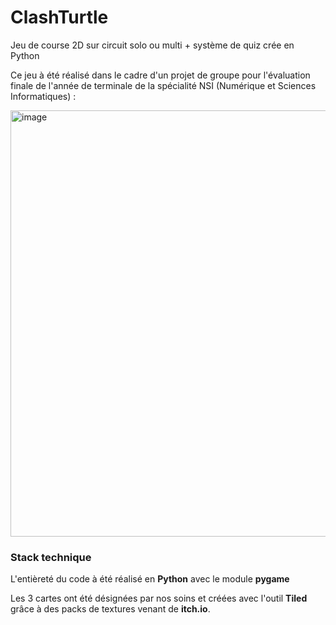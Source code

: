 # ClashTurtle
Jeu de course 2D sur circuit solo ou multi + système de quiz crée en Python

Ce jeu à été réalisé dans le cadre d'un projet de groupe pour l'évaluation finale de l'année de terminale de la spécialité NSI (Numérique et Sciences Informatiques) :

<img width="682" alt="image" src="https://github.com/user-attachments/assets/9e9567cf-94ac-4511-8ac4-391e7110cf99" />

### Stack technique
L'entièreté du code à été réalisé en **Python** avec le module __pygame__

Les 3 cartes ont été désignées par nos soins et créées avec l'outil **Tiled** grâce à des packs de textures venant de __itch.io__.
